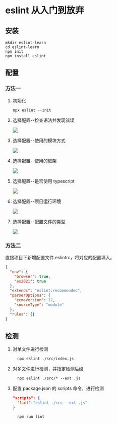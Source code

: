 # eslint 从入门到放弃

## 安装

```
mkdir eslint-learn
cd eslint-learn
npm init
npm install eslint
```

## 配置

### 方法一

1. 初始化

   ```
   npx eslint --init
   ```

2. 选择配置--检查语法并发现错误

   ![](https://starshi.github.io/my-images/blog/eslint-init.png)

3. 选择配置--使用的模块方式

   ![](https://starshi.github.io/my-images/blog/eslint-init.png)

4. 选择配置--使用的框架

   ![](https://starshi.github.io/my-images/blog/eslint-vue-react-none.png)

5. 选择配置--是否使用 typescript

   ![](https://starshi.github.io/my-images/blog/eslint-use-js.png)

6. 选择配置--项目运行环境

   ![](https://starshi.github.io/my-images/blog/eslint-browser.png)

7. 选择配置--配置文件的类型

   ![](https://starshi.github.io/my-images/blog/eslint-json.png)

### 方法二

直接项目下新增配置文件.eslintrc，将对应的配置填入。

```json
{
  "env": {
    "browser": true,
    "es2021": true
  },
  "extends": "eslint:recommended",
  "parserOptions": {
    "ecmaVersion": 12,
    "sourceType": "module"
  },
  "rules": {}
}
```

## 检测

1. 对单文件进行检测

   ```
     npx eslint ./src/index.js
   ```

2. 对多文件进行检测，并指定检测后缀

   ```
     npx eslint ./src/* --ext .js
   ```

3. 配置 package.json 的 scripts 命令，进行检测

   ```json
   "scripts": {
     "lint":"eslint ./src --ext .js"
   }
   ```

   ```
     npm run lint
   ```
